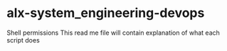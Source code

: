 # alx-system_engineering-devops
Shell permissions
This read me file will contain explanation of what each script does

